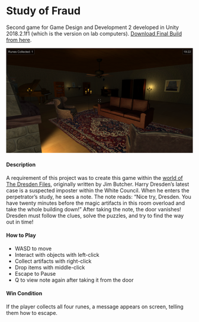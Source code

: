 # Study of Fraud
Second game for Game Design and Development 2 developed in Unity 2018.2.1f1 (which is the version on lab computers).
[Download Final Build from here](https://drive.google.com/file/d/1axTj0l1CAvVtCLMWbQfy61QcdVfVWpBc/view?usp=sharing).

![Screenshot](https://raw.githubusercontent.com/zsd7200/GDD2UnityGame2/master/screenshot.png?token=ABSa1MCfGVPLAJucUv69kAYqBQnFb6O5ks5cOQQ_wA%3D%3D "Screenshot taken from 1.0 release.")

#### Description
A requirement of this project was to create this game within the [world of The Dresden Files](http://www.jim-butcher.com/books/dresden), originally written by Jim Butcher.
Harry Dresden’s latest case is a suspected imposter within the White Council. When he enters the perpetrator’s study, he sees a note. The note reads: “Nice try, Dresden. You have twenty minutes before the magic artifacts in this room overload and take the whole building down!” After taking the note, the door vanishes! Dresden must follow the clues, solve the puzzles, and try to find the way out in time!

#### How to Play
- WASD to move
- Interact with objects with left-click
- Collect artifacts with right-click
- Drop items with middle-click
- Escape to Pause
- Q to view note again after taking it from the door

#### Win Condition
If the player collects all four runes, a message appears on screen, telling them how to escape.
